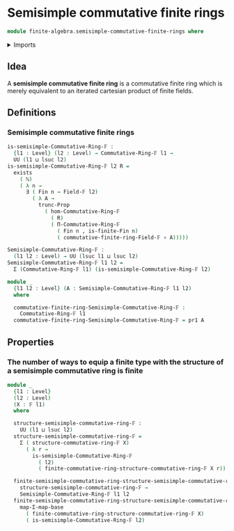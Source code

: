 # Semisimple commutative finite rings

```agda
module finite-algebra.semisimple-commutative-finite-rings where
```

<details><summary>Imports</summary>

```agda
open import elementary-number-theory.natural-numbers

open import finite-algebra.commutative-finite-rings
open import finite-algebra.dependent-products-commutative-finite-rings
open import finite-algebra.finite-fields
open import finite-algebra.homomorphisms-commutative-finite-rings

open import foundation.dependent-pair-types
open import foundation.existential-quantification
open import foundation.function-types
open import foundation.functoriality-dependent-pair-types
open import foundation.propositional-truncations
open import foundation.universe-levels

open import univalent-combinatorics.finite-types
open import univalent-combinatorics.standard-finite-types
```

</details>

## Idea

A **semisimple commutative finite ring** is a commutative finite ring which is
merely equivalent to an iterated cartesian product of finite fields.

## Definitions

### Semisimple commutative finite rings

```agda
is-semisimple-Commutative-Ring-𝔽 :
  {l1 : Level} (l2 : Level) → Commutative-Ring-𝔽 l1 →
  UU (l1 ⊔ lsuc l2)
is-semisimple-Commutative-Ring-𝔽 l2 R =
  exists
    ( ℕ)
    ( λ n →
      ∃ ( Fin n → Field-𝔽 l2)
        ( λ A →
          trunc-Prop
            ( hom-Commutative-Ring-𝔽
              ( R)
              ( Π-Commutative-Ring-𝔽
                ( Fin n , is-finite-Fin n)
                ( commutative-finite-ring-Field-𝔽 ∘ A)))))

Semisimple-Commutative-Ring-𝔽 :
  (l1 l2 : Level) → UU (lsuc l1 ⊔ lsuc l2)
Semisimple-Commutative-Ring-𝔽 l1 l2 =
  Σ (Commutative-Ring-𝔽 l1) (is-semisimple-Commutative-Ring-𝔽 l2)

module _
  {l1 l2 : Level} (A : Semisimple-Commutative-Ring-𝔽 l1 l2)
  where

  commutative-finite-ring-Semisimple-Commutative-Ring-𝔽 :
    Commutative-Ring-𝔽 l1
  commutative-finite-ring-Semisimple-Commutative-Ring-𝔽 = pr1 A
```

## Properties

### The number of ways to equip a finite type with the structure of a semisimple commutative ring is finite

```agda
module _
  {l1 : Level}
  (l2 : Level)
  (X : 𝔽 l1)
  where

  structure-semisimple-commutative-ring-𝔽 :
    UU (l1 ⊔ lsuc l2)
  structure-semisimple-commutative-ring-𝔽 =
    Σ ( structure-commutative-ring-𝔽 X)
      ( λ r →
        is-semisimple-Commutative-Ring-𝔽
          ( l2)
          ( finite-commutative-ring-structure-commutative-ring-𝔽 X r))

  finite-semisimple-commutative-ring-structure-semisimple-commutative-ring-𝔽 :
    structure-semisimple-commutative-ring-𝔽 →
    Semisimple-Commutative-Ring-𝔽 l1 l2
  finite-semisimple-commutative-ring-structure-semisimple-commutative-ring-𝔽 =
    map-Σ-map-base
      ( finite-commutative-ring-structure-commutative-ring-𝔽 X)
      ( is-semisimple-Commutative-Ring-𝔽 l2)
```
